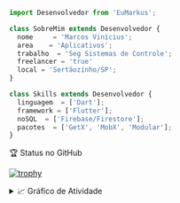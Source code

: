 ```js
import Desenvolvedor from 'EuMarkus';

class SobreMim extends Desenvolvedor {
  nome     = 'Marcos Vinícius';
  area    = 'Aplicativos';
  trabalho  = 'Seg Sistemas de Controle';
  freelancer = 'true'
  local = 'Sertãozinho/SP';
}

class Skills extends Desenvolvedor {
  linguagem  = ['Dart'];
  framework = ['Flutter'];
  noSQL  = ['Firebase/Firestore'];
  pacotes  = ['GetX', 'MobX', 'Modular'];
}
```


 🏆  Status no GitHub
 
 

[![trophy](https://github-profile-trophy.vercel.app/?username=VinniciusJesus&theme=onedark&include_all_commits=true&count_private=true)](https://github-profile-trophy.vercel.app/?username=VinniciusJesus&margin-w=15&include_all_commits=true&count_private=true)


<details>
  <summary>📈 Gráfico de Atividade</summary>
  <div>
      <img src="https://activity-graph.herokuapp.com/graph?username=VinniciusJesus&theme=xcode&area=true" />
  </div>
</details>


